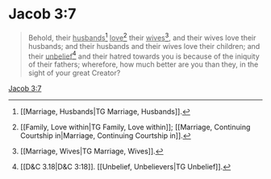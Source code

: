 # Jacob 3:7

> Behold, their <u>husbands</u>[^a] <u>love</u>[^b] their <u>wives</u>[^c], and their wives love their husbands; and their husbands and their wives love their children; and their <u>unbelief</u>[^d] and their hatred towards you is because of the iniquity of their fathers; wherefore, how much better are you than they, in the sight of your great Creator?

[Jacob 3:7](https://www.churchofjesuschrist.org/study/scriptures/bofm/jacob/3?lang=eng&id=p7#p7)


[^a]: [[Marriage, Husbands|TG Marriage, Husbands]].  
[^b]: [[Family, Love within|TG Family, Love within]]; [[Marriage, Continuing Courtship in|Marriage, Continuing Courtship in]].  
[^c]: [[Marriage, Wives|TG Marriage, Wives]].  
[^d]: [[D&C 3.18|D&C 3:18]]. [[Unbelief, Unbelievers|TG Unbelief]].  
